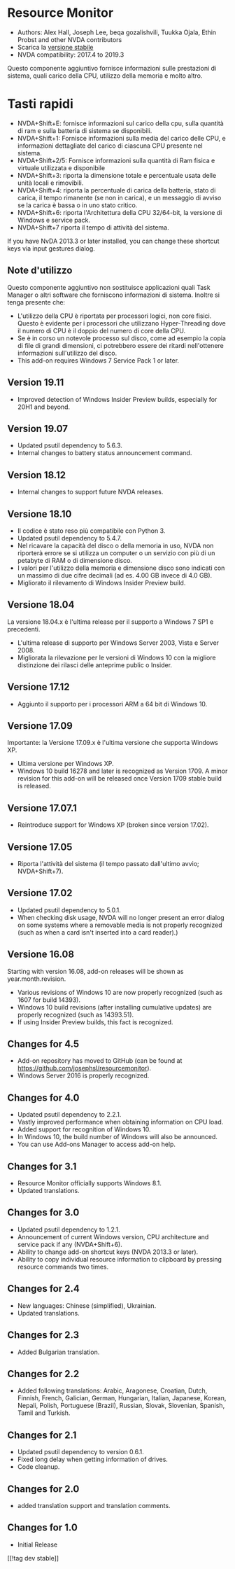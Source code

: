 # Resource Monitor #

* Authors: Alex Hall, Joseph Lee, beqa gozalishvili, Tuukka Ojala, Ethin
  Probst and other NVDA contributors
* Scarica la [versione stabile][1]
* NVDA compatibility: 2017.4 to 2019.3

Questo componente aggiuntivo fornisce informazioni sulle prestazioni di
sistema, quali carico della CPU, utilizzo della memoria e molto altro.

# Tasti rapidi #

* NVDA+Shift+E: fornisce informazioni sul carico della cpu, sulla quantità
  di ram e sulla batteria di sistema se disponibili.
* NVDA+Shift+1: Fornisce informazioni sulla media del carico delle CPU, e
  informazioni dettagliate del carico di ciascuna CPU presente nel sistema.
* NVDA+Shift+2/5: Fornisce informazioni sulla quantità di Ram fisica e
  virtuale utilizzata e disponibile
* NVDA+Shift+3: riporta la dimensione totale e percentuale usata delle unità
  locali e rimovibili.
* NVDA+Shift+4: riporta la percentuale di carica della batteria, stato di
  carica, il tempo rimanente (se non in carica), e un messaggio di avviso se
  la carica è bassa o in uno stato critico. 
* NVDA+Shift+6: riporta l'Architettura della CPU 32/64-bit, la versione di
  Windows e service pack. 
* NVDA+Shift+7 riporta il tempo di attività del sistema.

If you have NvDA 2013.3 or later installed, you can change these shortcut
keys via input gestures dialog.

## Note d'utilizzo ##

Questo componente aggiuntivo non sostituisce applicazioni quali Task Manager
o altri software che forniscono informazioni di sistema. Inoltre si tenga
presente che:

* L'utilizzo della CPU è riportata per processori logici, non core
  fisici. Questo è evidente per i processori che utilizzano Hyper-Threading
  dove il numero di CPU è il doppio del numero di core della CPU.
* Se è in corso un notevole processo sul disco, come ad esempio la copia di
  file di grandi dimensioni, ci potrebbero essere dei ritardi nell'ottenere
  informazioni sull'utilizzo del disco.
* This add-on requires Windows 7 Service Pack 1 or later.

## Version 19.11

* Improved detection of Windows Insider Preview builds, especially for 20H1
  and beyond.

## Version 19.07

* Updated psutil dependency to 5.6.3.
* Internal changes to battery status announcement command.

## Version 18.12

* Internal changes to support future NVDA releases.

## Versione 18.10

* Il codice è stato reso più compatibile con Python 3. 
* Updated psutil dependency to 5.4.7.
* Nel ricavare la capacità del disco o della memoria in uso, NVDA non
  riporterà errore se si utilizza un computer o un servizio con più di un
  petabyte di RAM o di dimensione disco.
* I valori per l'utilizzo della memoria e dimensione disco sono indicati con
  un massimo di due cifre decimali (ad es. 4.00 GB invece di 4.0 GB). 
* Migliorato il rilevamento di Windows Insider Preview build. 

## Versione 18.04

La versione 18.04.x è l'ultima release per il supporto  a Windows 7 SP1 e
precedenti.

* L'ultima release di supporto per Windows Server 2003, Vista e Server 2008.
* Migliorata la rilevazione per le versioni di Windows 10 con la migliore
  distinzione dei rilasci delle anteprime public o Insider.

## Versione 17.12

* Aggiunto il supporto per i processori ARM a 64 bit di Windows 10. 

## Versione 17.09

Importante: la Versione 17.09.x è l'ultima versione che supporta Windows XP.

* Ultima versione per Windows XP. 
* Windows 10 build 16278 and later is recognized as Version 1709. A minor
  revision for this add-on will be released once Version 1709 stable build
  is released.

## Versione 17.07.1

* Reintroduce support for Windows XP (broken since version 17.02).

## Versione 17.05

* Riporta l'attività del sistema (il tempo passato dall'ultimo avvio;
  NVDA+Shift+7). 

## Versione 17.02

* Updated psutil dependency to 5.0.1.
* When checking disk usage, NVDA will no longer present an error dialog on
  some systems where a removable media is not properly recognized (such as
  when a card isn't inserted into a card reader).)

## Versione 16.08

Starting with version 16.08, add-on releases will be shown as
year.month.revision.

* Various revisions of Windows 10 are now properly recognized (such as 1607
  for build 14393).
* Windows 10 build revisions (after installing cumulative updates) are
  properly recognized (such as 14393.51).
* If using Insider Preview builds, this fact is recognized.

## Changes for 4.5 ##

* Add-on repository has moved to GitHub (can be found at
  https://github.com/josephsl/resourcemonitor).
* Windows Server 2016 is properly recognized.

## Changes for 4.0 ##

* Updated psutil dependency to 2.2.1.
* Vastly improved performance when obtaining information on CPU load.
* Added support for recognition of Windows 10.
* In Windows 10, the build number of Windows will also be announced.
* You can use Add-ons Manager to access add-on help.

## Changes for 3.1 ##

* Resource Monitor officially supports Windows 8.1.
* Updated translations.

## Changes for 3.0 ##

* Updated psutil dependency to 1.2.1.
* Announcement of current Windows version, CPU architecture and service pack
  if any (NVDA+Shift+6).
* Ability to change add-on shortcut keys (NVDA 2013.3 or later).
* Ability to copy individual resource information to clipboard by pressing
  resource commands two times.

## Changes for 2.4 ##

* New languages: Chinese (simplified), Ukrainian.
* Updated translations.

## Changes for 2.3 ##

* Added Bulgarian translation.

## Changes for 2.2 ##

* Added following translations: Arabic, Aragonese, Croatian, Dutch, Finnish,
  French, Galician, German, Hungarian, Italian, Japanese, Korean, Nepali,
  Polish, Portuguese (Brazil), Russian, Slovak, Slovenian, Spanish, Tamil
  and Turkish.

## Changes for 2.1 ##

* Updated psutil dependency to version 0.6.1.
* Fixed long delay when getting information of drives.
* Code cleanup.

## Changes for 2.0 ##

* added translation support and translation comments.

## Changes for 1.0 ##

* Initial Release

[[!tag dev stable]]

[1]: https://addons.nvda-project.org/files/get.php?file=rm
